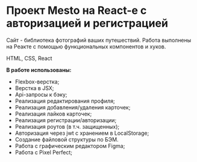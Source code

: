 # Проект Mesto на React-е  с авторизацией и регистрацией

Сайт - библиотека фотографий ваших путешествий. Работа выполнены на Реакте с помощью функциональных компонентов и хуков.

HTML, CSS, React 

**В работе использованы:**

 * Flexbox-верстка;
 * Верстка в JSX;
 * Api-запросы к бэку;
 * Реализация редактирования профиля;
 * Реализация добавления/удаления карточек;
 * Реализация лайков карточек;
 * Реализация регистрации/авторизации;
 * Реализация роутов (в т.ч. защищенных);
 * Авторизация через jwt с хранением в LocalStorage;
 * Создание файловой структуры по БЭМ.
 * Работа с графическим редактором Figma;
 * Работа с Pixel Perfect;
